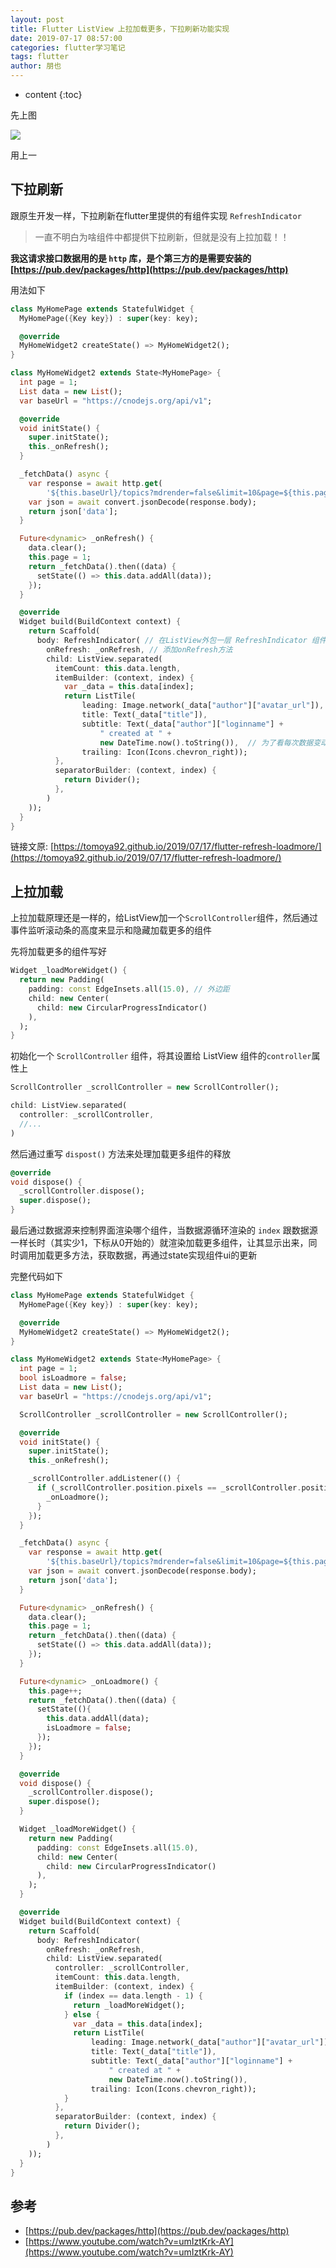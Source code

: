 ```yaml
---
layout: post
title: Flutter ListView 上拉加载更多，下拉刷新功能实现
date: 2019-07-17 08:57:00
categories: flutter学习笔记
tags: flutter
author: 朋也
---
```


* content
{:toc}

先上图

![](/assets/flutter-listview-refresh-loadmore.gif)





用上一

## 下拉刷新

跟原生开发一样，下拉刷新在flutter里提供的有组件实现 `RefreshIndicator`

> 一直不明白为啥组件中都提供下拉刷新，但就是没有上拉加载！！

**我这请求接口数据用的是 `http` 库，是个第三方的是需要安装的 [https://pub.dev/packages/http](https://pub.dev/packages/http)**

用法如下

```dart
class MyHomePage extends StatefulWidget {
  MyHomePage({Key key}) : super(key: key);

  @override
  MyHomeWidget2 createState() => MyHomeWidget2();
}

class MyHomeWidget2 extends State<MyHomePage> {
  int page = 1;
  List data = new List();
  var baseUrl = "https://cnodejs.org/api/v1";

  @override
  void initState() {
    super.initState();
    this._onRefresh();
  }

  _fetchData() async {
    var response = await http.get(
        '${this.baseUrl}/topics?mdrender=false&limit=10&page=${this.page}');
    var json = await convert.jsonDecode(response.body);
    return json['data'];
  }

  Future<dynamic> _onRefresh() {
    data.clear();
    this.page = 1;
    return _fetchData().then((data) {
      setState(() => this.data.addAll(data));
    });
  }

  @override
  Widget build(BuildContext context) {
    return Scaffold(
      body: RefreshIndicator( // 在ListView外包一层 RefreshIndicator 组件
        onRefresh: _onRefresh, // 添加onRefresh方法
        child: ListView.separated(
          itemCount: this.data.length,
          itemBuilder: (context, index) {
            var _data = this.data[index];
            return ListTile(
                leading: Image.network(_data["author"]["avatar_url"]),
                title: Text(_data["title"]),
                subtitle: Text(_data["author"]["loginname"] +
                    " created at " +
                    new DateTime.now().toString()),  // 为了看每次数据变动，这里直接取当前时间
                trailing: Icon(Icons.chevron_right));
          },
          separatorBuilder: (context, index) {
            return Divider();
          },
        )
    ));
  }
}
```

链接文原: [https://tomoya92.github.io/2019/07/17/flutter-refresh-loadmore/](https://tomoya92.github.io/2019/07/17/flutter-refresh-loadmore/)

## 上拉加载

上拉加载原理还是一样的，给ListView加一个`ScrollController`组件，然后通过事件监听滚动条的高度来显示和隐藏加载更多的组件

先将加载更多的组件写好

```dart
Widget _loadMoreWidget() {
  return new Padding(
    padding: const EdgeInsets.all(15.0), // 外边距
    child: new Center(
      child: new CircularProgressIndicator()
    ),
  );
}
```

初始化一个 `ScrollController` 组件，将其设置给 ListView 组件的`controller`属性上

```dart
ScrollController _scrollController = new ScrollController();

child: ListView.separated(
  controller: _scrollController,
  //...
)
```

然后通过重写 `dispost()` 方法来处理加载更多组件的释放

```dart
@override
void dispose() {
  _scrollController.dispose();
  super.dispose();
}
```

最后通过数据源来控制界面渲染哪个组件，当数据源循环渲染的 `index` 跟数据源一样长时（其实少1，下标从0开始的）就渲染加载更多组件，让其显示出来，同时调用加载更多方法，获取数据，再通过state实现组件ui的更新

完整代码如下

```dart
class MyHomePage extends StatefulWidget {
  MyHomePage({Key key}) : super(key: key);

  @override
  MyHomeWidget2 createState() => MyHomeWidget2();
}

class MyHomeWidget2 extends State<MyHomePage> {
  int page = 1;
  bool isLoadmore = false;
  List data = new List();
  var baseUrl = "https://cnodejs.org/api/v1";

  ScrollController _scrollController = new ScrollController();

  @override
  void initState() {
    super.initState();
    this._onRefresh();

    _scrollController.addListener(() {
      if (_scrollController.position.pixels == _scrollController.position.maxScrollExtent) {
        _onLoadmore();
      }
    });
  }

  _fetchData() async {
    var response = await http.get(
        '${this.baseUrl}/topics?mdrender=false&limit=10&page=${this.page}');
    var json = await convert.jsonDecode(response.body);
    return json['data'];
  }

  Future<dynamic> _onRefresh() {
    data.clear();
    this.page = 1;
    return _fetchData().then((data) {
      setState(() => this.data.addAll(data));
    });
  }

  Future<dynamic> _onLoadmore() {
    this.page++;
    return _fetchData().then((data) {
      setState((){
        this.data.addAll(data);
        isLoadmore = false;
      });
    });
  }

  @override
  void dispose() {
    _scrollController.dispose();
    super.dispose();
  }

  Widget _loadMoreWidget() {
    return new Padding(
      padding: const EdgeInsets.all(15.0),
      child: new Center(
        child: new CircularProgressIndicator()
      ),
    );
  }

  @override
  Widget build(BuildContext context) {
    return Scaffold(
      body: RefreshIndicator(
        onRefresh: _onRefresh,
        child: ListView.separated(
          controller: _scrollController,
          itemCount: this.data.length,
          itemBuilder: (context, index) {
            if (index == data.length - 1) {
              return _loadMoreWidget();
            } else {
              var _data = this.data[index];
              return ListTile(
                  leading: Image.network(_data["author"]["avatar_url"]),
                  title: Text(_data["title"]),
                  subtitle: Text(_data["author"]["loginname"] +
                      " created at " +
                      new DateTime.now().toString()),
                  trailing: Icon(Icons.chevron_right));
            }
          },
          separatorBuilder: (context, index) {
            return Divider();
          },
        )
    ));
  }
}
```

## 参考

- [https://pub.dev/packages/http](https://pub.dev/packages/http)
- [https://www.youtube.com/watch?v=umIztKrk-AY](https://www.youtube.com/watch?v=umIztKrk-AY)
